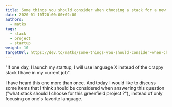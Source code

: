 ```yaml
---
title: Some things you should consider when choosing a stack for a new project
date: 2020-01-10T20:00:00+02:00
authors:
  - matks
tags:
  - stack
  - project
  - startup
weight: 10
TargetUrl: https://dev.to/matks/some-things-you-should-consider-when-choosing-a-stack-for-a-new-project-gg6
---
```


"If one day, I launch my startup, I will use language X instead of the crappy stack I have in my current job".

I have heard this one more than once. And today I would like to discuss some items that I think should be considered when answering this question ("what stack should I choose for this greenfield project ?"), instead of only focusing on one's favorite language.

<!--more-->
